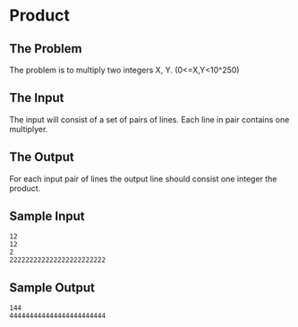 Product
=======

The Problem
-----------
The problem is to multiply two integers X, Y. (0<=X,Y<10^250)

The Input
---------
The input will consist of a set of pairs of lines. Each line in pair contains one multiplyer.

The Output
----------
For each input pair of lines the output line should consist one integer the product.

Sample Input
------------
    12
    12
    2
    222222222222222222222222
Sample Output
-------------
    144
    444444444444444444444444
